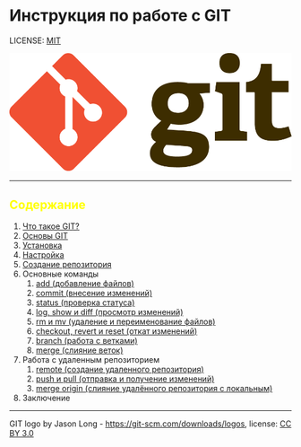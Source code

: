 # Инструкция по работе с GIT

LICENSE: [MIT](license.md)

![git-logo](/git-logo.png)

---

## <span style="color:yellow">Содержание</span>
1. [Что такое GIT?](/add.md)
2. [Основы GIT](/add.md)
3. [Установка](/add.md)
4. [Настройка](/add.md)
5. [Создание репозитория](/add.md)
6. Основные команды
    1. [add (добавление файлов)](/add.md)
    2. [commit (внесение изменений)](/add.md)
    3. [status (проверка статуса)](/add.md)
    4. [log, show и diff (просмотр изменений)](/add.md)
    5. [rm и mv (удаление и переименование файлов)](/add.md)
    6. [checkout, revert и reset (откат изменений)](/add.md)
    7. [branch (работа с ветками)](/add.md)
    8. [merge (слияние веток)](/add.md)
7. Работа с удаленным репозиторием
    1. [remote (создание удаленного репозитория)](/add.md)
    2. [push и pull (отправка и получение изменений)](/add.md)
    3. [merge origin (слияние удалённого репозитория с локальным)](/add.md)
8. Заключение
---


GIT logo by Jason Long - https://git-scm.com/downloads/logos, license: [CC BY 3.0](https://creativecommons.org/licenses/by/3.0/)
